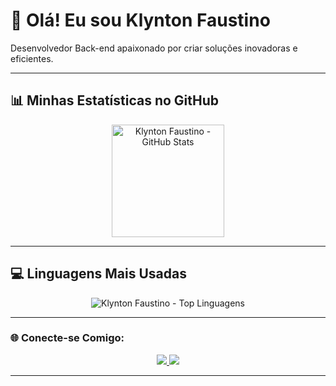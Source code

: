 # 👋 Olá! Eu sou Klynton Faustino
Desenvolvedor Back-end apaixonado por criar soluções inovadoras e eficientes.

---

## 📊 Minhas Estatísticas no GitHub
<div align="center">
  <a href="https://github.com/klyntonfaustino">
    <img height="180em" src="https://github-readme-stats.vercel.app/api/username=klyntonfaustino&show_icons=true&theme=dark&include_all_commits=true&count_private=true" alt="Klynton Faustino - GitHub Stats"/>
  </a>
</div>

---

## 💻 Linguagens Mais Usadas
<div align="center">
  <img src="https://github-readme-stats.vercel.app/api/top-langs/?username=klyntonfaustino&layout=compact&theme=dark&hide_title=true&card_width=490" alt="Klynton Faustino - Top Linguagens"/>
</div>

---

### 🌐 Conecte-se Comigo:
<div align="center">
  <a href="mailto:klynton19@gmail.com">
    <img src="https://img.shields.io/badge/Gmail-D14836?style=for-the-badge&logo=gmail&logoColor=white"/>
  </a>
  <a href="https://www.linkedin.com/in/klynton-faustino-a120661a3/" target="_blank">
    <img src="https://img.shields.io/badge/LinkedIn-0A66C2?style=for-the-badge&logo=linkedin&logoColor=white"/>
  </a>
</div>

---
